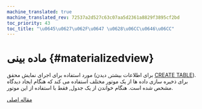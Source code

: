 ```yaml
---
machine_translated: true
machine_translated_rev: 72537a2d527c63c07aa5d2361a8829f3895cf2bd
toc_priority: 43
toc_title: "\u0645\u0627\u062F\u0647 \u0628\u06CC\u0646\u06CC"
---
```


# ماده بینی {#materializedview}

مورد استفاده برای اجرای نمایش محقق (برای اطلاعات بیشتر, دیدن [CREATE TABLE](../../../sql-reference/statements/create.md#create-table-query)). برای ذخیره سازی داده ها از یک موتور مختلف استفاده می کند که هنگام ایجاد دیدگاه مشخص شده است. هنگام خواندن از یک جدول, فقط با استفاده از این موتور.

[مقاله اصلی](https://clickhouse.tech/docs/en/operations/table_engines/materializedview/) <!--hide-->
